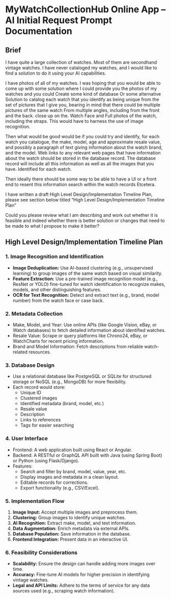 # MyWatchCollectionHub Online App – AI Initial Request Prompt Documentation

## Brief

I have quite a large collection of watches. Most of them are secondhand vintage watches. I have never cataloged my watches, and I would like to find a solution to do it using your AI capabilities.

I have photos of all of my watches. I was hoping that you would be able to come up with some solution where I could provide you the photos of my watches and you could Create some kind of database Or some alternative Solution to catalog each watch that you identify as being unique from the set of pictures that I give you, bearing in mind that there could be multiple pictures of the same watch From multiple angles, including from the front and the back. close up on the. Watch Face and Full photos of the watch, including the straps. This would have to harness the use of image recognition.

Then what would be good would be if you could try and identify, for each watch you catalogue, the make, model, age and approximate resale value, and possibly a paragraph of text giving information about the watch brand, and the model. Web links to any relevant web pages that have information about the watch should be stored in the database record. The database record will include all this information as well as all the images that you have. Identified for each watch.

Then ideally there should be some way to be able to have a UI or a front end to resent this information search within the watch records Etcetera.

I have written a draft High Level Design/Implementation Timeline Plan, please see section below titled “High Level Design/Implementation Timeline Plan”

Could you please review what I am describing and work out whether it is feasible and indeed whether there is better solution or changes that need to be made to what I propose to make it better?

## High Level Design/Implementation Timeline Plan

### 1. Image Recognition and Identification

* **Image Deduplication:** Use AI-based clustering (e.g., unsupervised learning) to group images of the same watch based on visual similarity.
* **Feature Extraction:** Use a pre-trained image recognition model (e.g., ResNet or YOLO) fine-tuned for watch identification to recognize makes, models, and other distinguishing features.
* **OCR for Text Recognition:** Detect and extract text (e.g., brand, model number) from the watch face or case back.

### 2. Metadata Collection

* Make, Model, and Year: Use online APIs (like Google Vision, eBay, or Watch databases) to fetch detailed information about identified watches.
* Resale Value: Scrape or query platforms like Chrono24, eBay, or WatchCharts for recent pricing information.
* Brand and Model Information: Fetch descriptions from reliable watch-related resources.

### 3. Database Design

* Use a relational database like PostgreSQL or SQLite for structured storage or NoSQL (e.g., MongoDB) for more flexibility.
* Each record would store:
  + Unique ID
  + Clustered images
  + Identified metadata (brand, model, etc.)
  + Resale value
  + Description
  + Links to references
  + Tags for easier searching

### 4. User Interface

* Frontend: A web application built using React or Angular.
* Backend: A RESTful or GraphQL API built with Java (using Spring Boot) or Python (using Flask/Django).
* Features:
  + Search and filter by brand, model, value, year, etc.
  + Display images and metadata in a clean layout.
  + Editable records for corrections.
  + Export functionality (e.g., CSV/Excel).

### 5. Implementation Flow

1. **Image Input:** Accept multiple images and preprocess them.
2. **Clustering:** Group images to identify unique watches.
3. **AI Recognition:** Extract make, model, and text information.
4. **Data Augmentation:** Enrich metadata via external APIs.
5. **Database Population:** Save information in the database.
6. **Frontend Integration:** Present data in an interactive UI.

### 6. Feasibility Considerations

* **Scalability:** Ensure the design can handle adding more images over time.
* **Accuracy:** Fine-tune AI models for higher precision in identifying vintage watches.
* **Legal and API Limits:** Adhere to the terms of service for any data sources used (e.g., scraping watch information).
